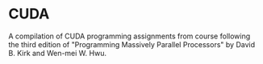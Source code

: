 # CUDA
A compilation of CUDA programming assignments from course following the third edition of "Programming Massively Parallel Processors" by David B. Kirk and Wen-mei W. Hwu. 
